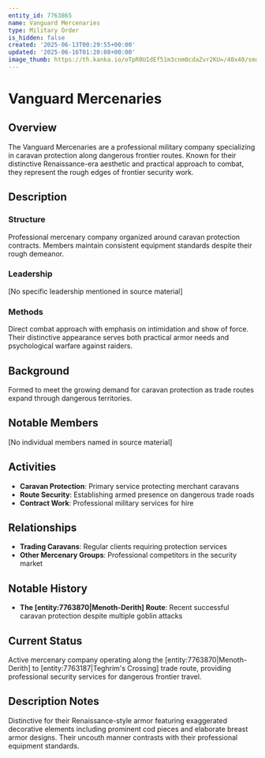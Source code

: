 ```yaml
---
entity_id: 7763865
name: Vanguard Mercenaries
type: Military Order
is_hidden: false
created: '2025-06-13T00:29:55+00:00'
updated: '2025-06-16T01:20:08+00:00'
image_thumb: https://th.kanka.io/oTpR0UIdEf51m3cnm0cdaZvr2KU=/40x40/smart/src/campaigns/322885/9f0da5ba-1ac5-43f5-8f90-76405d3ddca4.png
---
```


# Vanguard Mercenaries

## Overview

The Vanguard Mercenaries are a professional military company specializing in caravan protection along dangerous frontier routes. Known for their distinctive Renaissance-era aesthetic and practical approach to combat, they represent the rough edges of frontier security work.

## Description

### Structure

Professional mercenary company organized around caravan protection contracts. Members maintain consistent equipment standards despite their rough demeanor.

### Leadership

[No specific leadership mentioned in source material]

### Methods

Direct combat approach with emphasis on intimidation and show of force. Their distinctive appearance serves both practical armor needs and psychological warfare against raiders.

## Background

Formed to meet the growing demand for caravan protection as trade routes expand through dangerous territories.

## Notable Members

[No individual members named in source material]

## Activities

- **Caravan Protection**: Primary service protecting merchant caravans
- **Route Security**: Establishing armed presence on dangerous trade roads
- **Contract Work**: Professional military services for hire

## Relationships

- **Trading Caravans**: Regular clients requiring protection services
- **Other Mercenary Groups**: Professional competitors in the security market

## Notable History

- **The [entity:7763870|Menoth-Derith] Route**: Recent successful caravan protection despite multiple goblin attacks

## Current Status

Active mercenary company operating along the [entity:7763870|Menoth-Derith] to [entity:7763187|Teghrim's Crossing] trade route, providing professional security services for dangerous frontier travel.

## Description Notes

Distinctive for their Renaissance-style armor featuring exaggerated decorative elements including prominent cod pieces and elaborate breast armor designs. Their uncouth manner contrasts with their professional equipment standards.